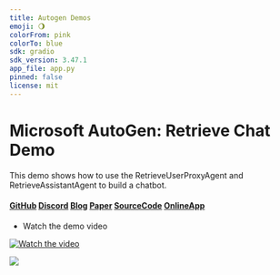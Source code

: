 ```yaml
---
title: Autogen Demos
emoji: 🌖
colorFrom: pink
colorTo: blue
sdk: gradio
sdk_version: 3.47.1
app_file: app.py
pinned: false
license: mit
---
```


# Microsoft AutoGen: Retrieve Chat Demo

This demo shows how to use the RetrieveUserProxyAgent and RetrieveAssistantAgent to build a chatbot.

#### [GitHub](https://github.com/microsoft/autogen) [Discord](https://discord.gg/pAbnFJrkgZ) [Blog](https://microsoft.github.io/autogen/blog/2023/10/18/RetrieveChat) [Paper](https://arxiv.org/abs/2308.08155) [SourceCode](https://github.com/thinkall/autogen-demo) [OnlineApp](https://huggingface.co/spaces/thinkall/autogen-demos)

- Watch the demo video
  
[![Watch the video](https://img.youtube.com/vi/R3cB4V7dl70/hqdefault.jpg)](https://www.youtube.com/embed/R3cB4V7dl70)

![](autogen-rag.gif)